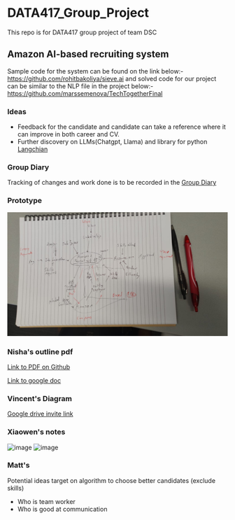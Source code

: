 # DATA417_Group_Project
This repo is for DATA417 group project of team DSC

## Amazon AI-based recruiting system
Sample code for the system can be found on the link below:- https://github.com/rohitbakoliya/sieve.ai
and solved code for our project can be similar to the NLP file in the project below:- https://github.com/marssemenova/TechTogetherFinal

### Ideas
- Feedback for the candidate and candidate can take a reference where it can improve in both career and CV.
- Further discovery on LLMs(Chatgpt, Llama) and library for python [Langchian](https://python.langchain.com/v0.1/docs/get_started/introduction/)

### Group Diary
Tracking of changes and work done is to be recorded in the [Group Diary](https://docs.google.com/document/d/1C2CSd41y9VPXxJpMA94QP3xomMXTIVKzO-EDZblYChc/edit)  
  

### Prototype
![prototype](images/prototype.JPG)

### Nisha's outline pdf
[Link to PDF on Github](https://github.com/MattTheRealYoung/DATA417_Group_Project/blob/main/outline%20.pdf)  
  
[Link to google doc](https://docs.google.com/document/d/1EbUHU4czVYoUNK89y1SbcBWrI7OIzctut0_MTYltrKM/edit)  

### Vincent's Diagram
[Google drive invite link](https://drive.google.com/file/d/15iWeyJ5ZZqjZbVTDax3m2jQRDaAdv6BH/view?usp=drive_link)

### Xiaowen's notes
<img width="958" alt="image" src="https://github.com/MattTheRealYoung/DATA417_Group_Project/assets/162763066/a24687e7-a07e-4c01-9c7c-8abb23b86920">

<img width="955" alt="image" src="https://github.com/MattTheRealYoung/DATA417_Group_Project/assets/162763066/a7aabc27-b772-4b33-ae94-8a92f6a60e7b">

### Matt's 
Potential ideas target on algorithm to choose better candidates (exclude skills)
- Who is team worker
- Who is good at communication



